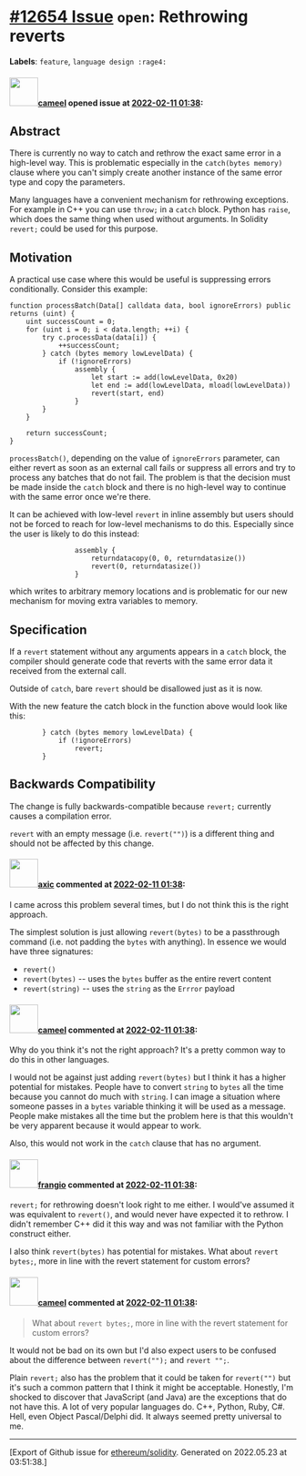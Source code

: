 # [\#12654 Issue](https://github.com/ethereum/solidity/issues/12654) `open`: Rethrowing reverts
**Labels**: `feature`, `language design :rage4:`


#### <img src="https://avatars.githubusercontent.com/u/137030?v=4" width="50">[cameel](https://github.com/cameel) opened issue at [2022-02-11 01:38](https://github.com/ethereum/solidity/issues/12654):

## Abstract
There is currently no way to catch and rethrow the exact same error in a high-level way. This is problematic especially in the `catch(bytes memory)` clause where you can't simply create another instance of the same error type and copy the parameters.

Many languages have a convenient mechanism for rethrowing exceptions. For example in C++ you can use `throw;` in a `catch` block. Python has `raise`, which does the same thing when used without arguments. In Solidity `revert;` could be used for this purpose.

## Motivation
A practical use case where this would be useful is suppressing errors conditionally. Consider this example:

```solidity
function processBatch(Data[] calldata data, bool ignoreErrors) public returns (uint) {
    uint successCount = 0;
    for (uint i = 0; i < data.length; ++i) {
        try c.processData(data[i]) {
            ++successCount;
        } catch (bytes memory lowLevelData) {
            if (!ignoreErrors)
                assembly {
                    let start := add(lowLevelData, 0x20)
                    let end := add(lowLevelData, mload(lowLevelData))
                    revert(start, end)
                }
        }
    }

    return successCount;
}
```
`processBatch()`, depending on the value of `ignoreErrors` parameter, can either revert as soon as an external call fails or suppress all errors and try to process any batches that do not fail. The problem is that the decision must be made inside the `catch` block and there is no high-level way to continue with the same error once we're there.

It can be achieved with low-level `revert` in inline assembly but users should not be forced to reach for low-level mechanisms to do this. Especially since the user is likely to do this instead:
```solidity
                assembly {
                    returndatacopy(0, 0, returndatasize())
                    revert(0, returndatasize())
                }
```
which writes to arbitrary memory locations and is problematic for our new mechanism for moving extra variables to memory.

## Specification
If a `revert` statement without any arguments appears in a `catch` block, the compiler should generate code that reverts with the same error data it received from the external call.

Outside of `catch`, bare `revert` should be disallowed just as it is now.

With the new feature the catch block in the function above would look like this:
```solidity
        } catch (bytes memory lowLevelData) {
            if (!ignoreErrors)
                revert;
        }
```

## Backwards Compatibility

The change is fully backwards-compatible because `revert;` currently causes a compilation error.

`revert` with an empty message (i.e.  `revert("")`) is a different thing and should not be affected by this change.

#### <img src="https://avatars.githubusercontent.com/u/20340?v=4" width="50">[axic](https://github.com/axic) commented at [2022-02-11 01:38](https://github.com/ethereum/solidity/issues/12654#issuecomment-1035982297):

I came across this problem several times, but I do not think this is the right approach.

The simplest solution is just allowing `revert(bytes)` to be a passthrough command (i.e. not padding the `bytes` with anything). In essence we would have three signatures:
- `revert()`
- `revert(bytes)` -- uses the `bytes` buffer as the entire revert content
- `revert(string)` -- uses the `string` as the `Errror` payload

#### <img src="https://avatars.githubusercontent.com/u/137030?v=4" width="50">[cameel](https://github.com/cameel) commented at [2022-02-11 01:38](https://github.com/ethereum/solidity/issues/12654#issuecomment-1036217792):

Why do you think it's not the right approach? It's a pretty common way to do this in other languages.

I would not be against just adding `revert(bytes)` but I think it has a higher potential for mistakes. People have to convert `string` to `bytes` all the time because you cannot do much with `string`. I can image a situation where someone passes in a `bytes` variable thinking it will be used as a message. People make mistakes all the time but the problem here is that this wouldn't be very apparent because it would appear to work.

Also, this would not work in the `catch` clause that has no argument.

#### <img src="https://avatars.githubusercontent.com/u/481465?v=4" width="50">[frangio](https://github.com/frangio) commented at [2022-02-11 01:38](https://github.com/ethereum/solidity/issues/12654#issuecomment-1082410373):

`revert;` for rethrowing doesn't look right to me either. I would've assumed it was equivalent to `revert()`, and would never have expected it to rethrow. I didn't remember C++ did it this way and was not familiar with the Python construct either.

I also think `revert(bytes)` has potential for mistakes. What about `revert bytes;`, more in line with the revert statement for custom errors?

#### <img src="https://avatars.githubusercontent.com/u/137030?v=4" width="50">[cameel](https://github.com/cameel) commented at [2022-02-11 01:38](https://github.com/ethereum/solidity/issues/12654#issuecomment-1112656682):

> What about `revert bytes;`, more in line with the revert statement for custom errors? 

It would not be bad on its own but I'd also expect users to be confused about the difference between `revert("");` and `revert "";`.

Plain `revert;` also has the problem that it could be taken for `revert("")` but it's such a common pattern that I think it might be acceptable. Honestly, I'm shocked to discover that JavaScript (and Java) are the exceptions that do not have this. A lot of very popular languages do. C++, Python, Ruby, C#. Hell, even Object Pascal/Delphi did. It always seemed pretty universal to me.


-------------------------------------------------------------------------------



[Export of Github issue for [ethereum/solidity](https://github.com/ethereum/solidity). Generated on 2022.05.23 at 03:51:38.]

